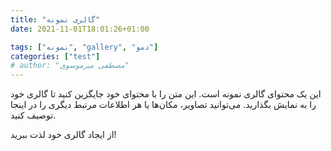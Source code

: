 ```yaml
---
title: "گالری نمونه"
date: 2021-11-01T18:01:26+01:00

tags: ["نمونه", "gallery", "دمو"]
categories: ["test"]
# author: "مصطفی میرموسوی"
---
```

این یک محتوای گالری نمونه است. این متن را با محتوای خود جایگزین کنید تا گالری خود را به نمایش بگذارید. می‌توانید تصاویر، مکان‌ها یا هر اطلاعات مرتبط دیگری را در اینجا توصیف کنید.

از ایجاد گالری خود لذت ببرید!
